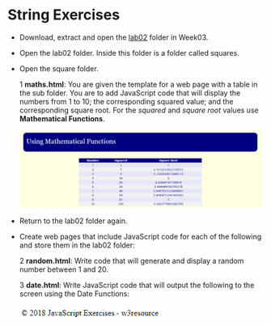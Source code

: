 
# String Exercises

- Download, extract and open the [lab02](archives/lab02.zip) folder in Week03.
- Open the lab02 folder. Inside this folder is a folder called squares.
- Open the square folder.

  1  **maths.html**: You are given the template for a web page with a table in the sub folder. You are to add JavaScript code that 
   will display the numbers from 1 to 10; the corresponding squared value; and the corresponding square root. 
   For the *squared* and *square root* values use **Mathematical Functions**.
         
  ![](img/ex1.png)

- Return to the lab02 folder again.
- Create web pages that include JavaScript code for each of the following and store them in the lab02 folder:

  2  **random.html**: Write code that will generate and display a random number between 1 and 20. 

  3  **date.html**: Write JavaScript code that will output the following to the screen using the Date Functions:

  ![](img/ex2.png)



